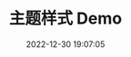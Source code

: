 ---
title: 主题样式 Demo
date: 2022-12-30 19:07:05
tags: "demo"
cover: "https://evan.beee.top/img/208184324-f2640ade-587a-4f46-8ad1-7b4c1b31394f.png"
---